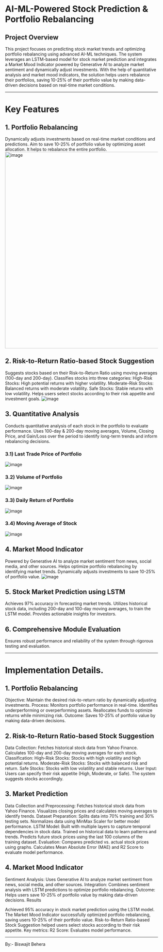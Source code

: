 # AI-ML-Powered Stock Prediction & Portfolio Rebalancing
## Project Overview

This project focuses on predicting stock market trends and optimizing portfolio rebalancing using advanced AI-ML techniques. The system leverages an LSTM-based model for stock market prediction and integrates a Market Mood Indicator powered by Generative AI to analyze market sentiment and dynamically adjust investments. With the help of quantitative analysis and market mood indicators, the solution helps users rebalance their portfolios, saving 10-25% of their portfolio value by making data-driven decisions based on real-time market conditions.

---
# Key Features

## 1. Portfolio Rebalancing

Dynamically adjusts investments based on real-time market conditions and predictions.
Aim to save 10-25% of portfolio value by optimizing asset allocation.
It helps to rebalance the entire portfolio.
<img width="646" alt="image" src="https://github.com/user-attachments/assets/bbe1a8b8-0ec9-4ecd-89c7-7f8ddf2d7c12" />

## 2. Risk-to-Return Ratio-based Stock Suggestion

Suggests stocks based on their Risk-to-Return Ratio using moving averages (100-day and 200-day).
Classifies stocks into three categories:
High-Risk Stocks: High potential returns with higher volatility.
Moderate-Risk Stocks: Balanced returns with moderate volatility.
Safe Stocks: Stable returns with low volatility.
Helps users select stocks according to their risk appetite and investment goals.
![image](https://github.com/user-attachments/assets/1e06e7ee-331e-41bd-b2fb-6528a2c4e253)

## 3. Quantitative Analysis

Conducts quantitative analysis of each stock in the portfolio to evaluate performance.
Uses 100-day & 200-day moving averages, Volume, Closing Price, and Gain/Loss over the period to identify long-term trends and inform rebalancing decisions.
### 3.1) Last Trade Price of Portfolio
![image](https://github.com/user-attachments/assets/353782fc-19cc-4b36-9510-9ad46daeb208)
### 3.2) Volume of Portfolio
![image](https://github.com/user-attachments/assets/74df7e5c-e4c2-4109-909e-d64f3a28b945)

### 3.3) Daily Return of Portfolio
![image](https://github.com/user-attachments/assets/a6e117b3-71d5-4aae-99c7-6cb55398786b)
### 3.4) Moving Average of Stock
![image](https://github.com/user-attachments/assets/05d8a11b-091c-474e-8a7a-d13735d38904)

## 4. Market Mood Indicator

Powered by Generative AI to analyze market sentiment from news, social media, and other sources.
Helps optimize portfolio rebalancing by identifying market trends.
Dynamically adjusts investments to save 10-25% of portfolio value.
![image](https://github.com/user-attachments/assets/9d926ed9-830d-4a17-a860-51cd872ecb47)

## 5. Stock Market Prediction using LSTM

Achieves 97% accuracy in forecasting market trends.
Utilizes historical stock data, including 200-day and 100-day moving averages, to train the LSTM model.
Provides actionable insights for investors.

## 6. Comprehensive Module Evaluation

Ensures robust performance and reliability of the system through rigorous testing and evaluation.

---
# Implementation Details.

## 1. Portfolio Rebalancing

Objective: Maintain the desired risk-to-return ratio by dynamically adjusting investments.
Process:
Monitors portfolio performance in real-time.
Identifies underperforming or overperforming assets.
Reallocates funds to optimize returns while minimizing risk.
Outcome: Saves 10-25% of portfolio value by making data-driven decisions.

## 2. Risk-to-Return Ratio-based Stock Suggestion

Data Collection:
Fetches historical stock data from Yahoo Finance.
Calculates 100-day and 200-day moving averages for each stock.
Classification:
High-Risk Stocks: Stocks with high volatility and high potential returns.
Moderate-Risk Stocks: Stocks with balanced risk and return.
Safe Stocks: Stocks with low volatility and stable returns.
User Input:
Users can specify their risk appetite (High, Moderate, or Safe).
The system suggests stocks accordingly.
## 3. Market Prediction

Data Collection and Preprocessing:
Fetches historical stock data from Yahoo Finance.
Visualizes closing prices and calculates moving averages to identify trends.
Dataset Preparation:
Splits data into 70% training and 30% testing sets.
Normalizes data using MinMax Scaler for better model performance.
LSTM Model:
Built with multiple layers to capture temporal dependencies in stock data.
Trained on historical data to learn patterns and trends.
Predicts future stock prices using the last 100 columns of the training dataset.
Evaluation:
Compares predicted vs. actual stock prices using graphs.
Calculates Mean Absolute Error (MAE) and R2 Score to evaluate model performance.


## 4. Market Mood Indicator

Sentiment Analysis:
Uses Generative AI to analyze market sentiment from news, social media, and other sources.
Integration:
Combines sentiment analysis with LSTM predictions to optimize portfolio rebalancing.
Outcome:
Helps users save 10-25% of portfolio value by making data-driven decisions.
Results

Achieved 95% accuracy in stock market prediction using the LSTM model.
The Market Mood Indicator successfully optimized portfolio rebalancing, saving users 10-25% of their portfolio value.
Risk-to-Return Ratio-based Stock Suggestion helped users select stocks according to their risk appetite.
Key metrics:
R2 Score: Evaluates model performance.





---
By:-
Biswajit Behera

